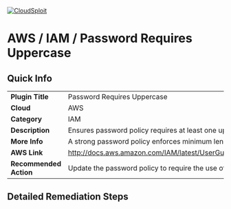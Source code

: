 [![CloudSploit](https://cloudsploit.com/img/logo-big-text-100.png "CloudSploit")](https://cloudsploit.com)

# AWS / IAM / Password Requires Uppercase

## Quick Info

| | |
|-|-|
| **Plugin Title** | Password Requires Uppercase |
| **Cloud** | AWS |
| **Category** | IAM |
| **Description** | Ensures password policy requires at least one uppercase letter |
| **More Info** | A strong password policy enforces minimum length, expirations, reuse, and symbol usage |
| **AWS Link** | http://docs.aws.amazon.com/IAM/latest/UserGuide/Using_ManagingPasswordPolicies.html |
| **Recommended Action** | Update the password policy to require the use of uppercase letters |

## Detailed Remediation Steps

